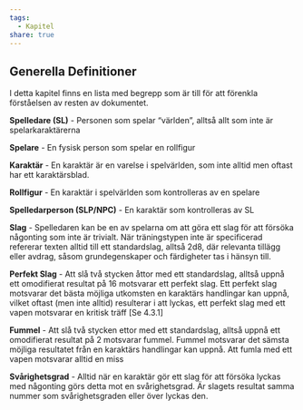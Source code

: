 ```yaml
---
tags:
  - Kapitel
share: true
---
```

## Generella Definitioner
I detta kapitel finns en lista med begrepp som är till för att förenkla förståelsen av resten av dokumentet.

**Spelledare (SL)** - Personen som spelar “världen”, alltså allt som inte är spelarkaraktärerna

**Spelare** - En fysisk person som spelar en rollfigur

**Karaktär** - En karaktär är en varelse i spelvärlden, som inte alltid men oftast har ett karaktärsblad.

**Rollfigur** - En karaktär i spelvärlden som kontrolleras av en spelare

**Spelledarperson (SLP/NPC)** - En karaktär som kontrolleras av SL

**Slag** - Spelledaren kan be en av spelarna om att göra ett slag för att försöka någonting som inte är trivialt. När träningstypen inte är specificerad refererar texten alltid till ett standardslag, alltså 2d8, där relevanta tillägg eller avdrag, såsom grundegenskaper och färdigheter tas i hänsyn till. 

**Perfekt Slag** - Att slå två stycken åttor med ett standardslag, alltså uppnå ett omodifierat resultat på 16 motsvarar ett perfekt slag. Ett perfekt slag motsvarar det bästa möjliga utkomsten en karaktärs handlingar kan uppnå, vilket oftast (men inte alltid) resulterar i att lyckas, ett perfekt slag med ett vapen motsvarar en kritisk träff [Se 4.3.1]

**Fummel** - Att slå två stycken ettor med ett standardslag, alltså uppnå ett omodifierat resultat på 2 motsvarar fummel. Fummel motsvarar det sämsta möjliga resultatet från en karaktärs handlingar kan uppnå. Att fumla med ett vapen motsvarar alltid en miss

**Svårighetsgrad** - Alltid när en karaktär gör ett slag för att försöka lyckas med någonting görs detta mot en svårighetsgrad. Är slagets resultat samma nummer som svårighetsgraden eller över lyckas den.

